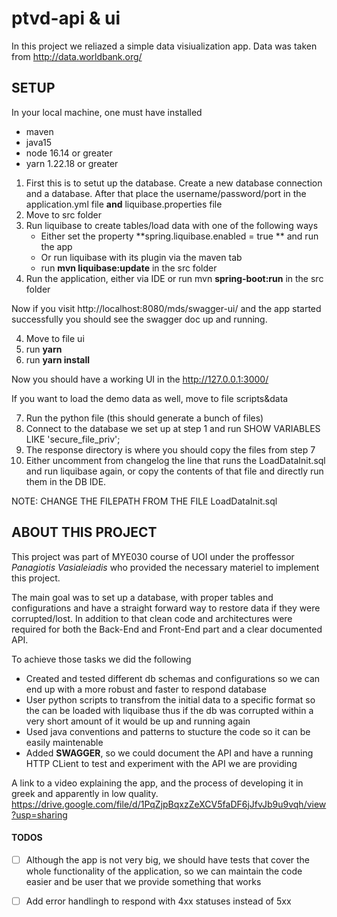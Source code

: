 # ptvd-api & ui

In this project we reliazed a simple data visiualization app. Data was taken from  http://data.worldbank.org/ 

## SETUP
In your local machine, one must have installed
 * maven
 * java15
 * node 16.14 or greater
 * yarn 1.22.18 or greater
 
 
 
1.  First this is to setut up the database. Create a new database connection and a database. After that place the username/password/port in the application.yml file **and** liquibase.properties file
2.  Move to src folder
3.  Run liquibase to create tables/load data with one of the following ways
    * Either set the property **spring.liquibase.enabled = true ** and run the app
    * Or run liquibase with its plugin via the maven tab
    * run **mvn liquibase:update** in the src folder
4.  Run the application, either via IDE or run mvn **spring-boot:run** in the src folder


Now if you visit http://localhost:8080/mds/swagger-ui/ and the app started successfully you should see the swagger doc up and running. 

4. Move to file ui
5. run **yarn**
6. run **yarn install**

Now you should have a working UI in the http://127.0.0.1:3000/

If you want to load the demo data as well, move to file scripts&data

7. Run the python file (this should generate a bunch of files)
8. Connect to the database we set up at step 1 and run SHOW VARIABLES LIKE 'secure_file_priv';
9. The response directory is where you should copy the files from step 7
10. Either uncomment from changelog the line that runs the LoadDataInit.sql and run liquibase again, or copy the contents of that file and directly run them in the DB IDE. 

NOTE: CHANGE THE FILEPATH FROM THE FILE LoadDataInit.sql 


## ABOUT THIS PROJECT
This project was part of MYE030 course of UOI under the proffessor *Panagiotis Vasialeiadis* who provided the necessary materiel to implement this project.

The main goal was to set up a database, with proper tables and configurations and have a straight forward way to restore data if they were corrupted/lost.
In addition to that clean code and architectures were required for both the Back-End and Front-End part and a clear documented API.

To achieve those tasks we did the following

* Created and tested different db schemas and configurations so we can end up with a more robust and faster to respond database
* User python scripts to transfrom the initial data to a specific format so the can be loaded with liquibase thus if the db was corrupted within a very short amount of it would be up and running again
* Used java conventions and patterns to stucture the code so it can be easily maintenable
* Added **SWAGGER**, so we could document the API and have a running HTTP CLient to test and experiment with the API we are providing


A link to a video explaining the app, and the process of developing it in greek and apparently in low quality.
https://drive.google.com/file/d/1PqZjpBqxzZeXCV5faDF6jJfvJb9u9vqh/view?usp=sharing

#### TODOS
- [ ] Although the app is not very big, we should have tests that cover the whole functionality of the application, so we can maintain the code easier and be user that we provide something that works
 
- [ ] Add error handlingh to respond with 4xx statuses instead of 5xx


